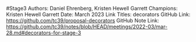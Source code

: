 #Stage3
Authors: Daniel Ehrenberg, Kristen Hewell Garrett
Champions: Kristen Hewell Garrett
Date: March 2023
Link Titles: decorators
GitHub Link: https://github.com/tc39/proposal-decorators
GitHub Note Link: https://github.com/tc39/notes/blob/HEAD/meetings/2022-03/mar-28.md#decorators-for-stage-3
